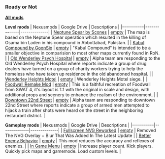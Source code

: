 ### **Ready or Not**

**[All mods](https://drive.google.com/drive/folders/1HAYK7oCOgFCB7HUVAOVM2uauO-lUcFvU)**

**Level mods**
| Nexusmods | Google Drive | Descriptions |
|-----------|--------------|--------------|
| [Neptune Spear by Scones](https://www.nexusmods.com/readyornot/mods/669) | [empty](https://www.youtube.com/watch?v=dQw4w9WgXcQ) |  The map is based on the Neptune Spear operation which resulted in the killing of Osama bin Laden in his compound in Abbottabad, Pakistan. |
| [Kabul Compound by GoonSix](https://www.nexusmods.com/readyornot/mods/618) | [empty](https://www.youtube.com/watch?v=dQw4w9WgXcQ) | "Kabul Compound" is intended to be a smaller objective in comparision to most other maps currently found in RoN. |
| [Old Wenderley Psych Hospital](https://www.nexusmods.com/readyornot/mods/1107) | [empty](https://www.youtube.com/watch?v=dQw4w9WgXcQ) | Alpha team are responding to the Old Wenderley Psych Hospital where reports indicate a group of drug dealers have turned on a group of charity workers trying to help the homeless who have taken up residence in the old abandoned hospital.  |
| [Wenderley Heights Motel](https://www.nexusmods.com/readyornot/mods/1052) | [empty](https://www.youtube.com/watch?v=dQw4w9WgXcQ) | Wenderley Heights Motel siege. |
| [Foodwall Remake Mod](https://www.nexusmods.com/readyornot/mods/83) | [empty](https://www.youtube.com/watch?v=dQw4w9WgXcQ) |  This is a faithful recreation of Foodwall from SWAT 4, it's layout is 1:1 with the original in scale and design, with additional props and scenery to enhance the realism of the environment.  |
| [Downtown 22nd Street](https://www.nexusmods.com/readyornot/mods/1085) | [empty](https://www.youtube.com/watch?v=dQw4w9WgXcQ) | Alpha team are responding to downtown 22nd Street where reports indicate a group of armed men attempted to hijack a train after shots were heard on the street in the neighboring restaurant district.  |

**Gameplay mods**
| Nexusmods | Google Drive | Descriptions |
|-----------|--------------|--------------|
| [Fullscreen NVG Reworked](https://www.nexusmods.com/readyornot/mods/741) | [empty](https://www.youtube.com/watch?v=dQw4w9WgXcQ) | Removed The NVG Overlay + Blur That Was Added In The Latest Update  |
| [Better Enemy Behavior](https://www.nexusmods.com/readyornot/mods/3) | [empty](https://www.youtube.com/watch?v=dQw4w9WgXcQ) | This mod reduces the accuracy and reflexes of enemies.  |
| [In Game Menu](https://www.nexusmods.com/readyornot/mods/476) | [empty](https://www.youtube.com/watch?v=dQw4w9WgXcQ) |  Increase player count. Kick players. Quickly pick maps and gamemode. Load custom levels.  |
